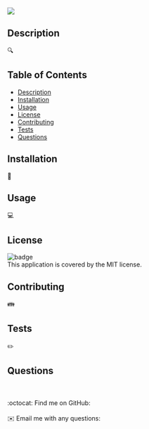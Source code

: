 <h1></h1>
  <img src = (https://shields.io/badge/license-MIT-yellow)/>
  
  ## Description
  🔍 
  
  ## Table of Contents
  - [Description](#description)
  - [Installation](#installation)
  - [Usage](#usage)
  - [License](#license)
  - [Contributing](#contributing)
  - [Tests](#tests)
  - [Questions](#questions)
  
  ## Installation
  💾 
  
  ## Usage
  💻 
  
  ## License
  ![badge](https://img.shields.io/badge/license-MIT-brightgreen)
  <br />
  This application is covered by the MIT license. 
  
  ## Contributing
  👪 
  
  ## Tests
  ✏️ 
  
  ## Questions
  <br />
  <br />
  :octocat: Find me on GitHub: <a href="https://github.com/" target="_blank"></a><br />
  <br />
  ✉️ Email me with any questions: <a href="mailto:" target="_blank"></a><br /><br />
